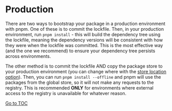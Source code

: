 
# Production


There are two ways to bootstrap your package in a production environment with
pnpm. One of these is to commit the lockfile. Then, in your production
environment, run `pnpm install` - this will build the dependency tree using the
lockfile, meaning the dependency versions will be consistent with how they were
when the lockfile was committed. This is the most effective way (and the one we
recommend) to ensure your dependency tree persists across environments.

The other method is to commit the lockfile AND copy the package store to your
production environment (you can change where with the [store location option]).
Then, you can run `pnpm install --offline` and pnpm will use the packages from
the global store, so it will not make any requests to the registry. This is
recommended **ONLY** for environments where external access to the registry is
unavailable for whatever reason.

[store location option]: npmrc#store-dir 
<span style="float: footnote;"><a href="./index.html#toc">Go to TOC</a></span>
